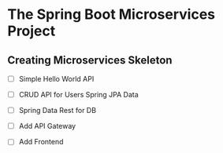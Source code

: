 # The Spring Boot Microservices Project

## Creating Microservices Skeleton
- [ ] Simple Hello World API
- [ ] CRUD API for Users Spring JPA Data
- [ ] Spring Data Rest for DB
- [ ] Add API Gateway
- [ ] Add Frontend

